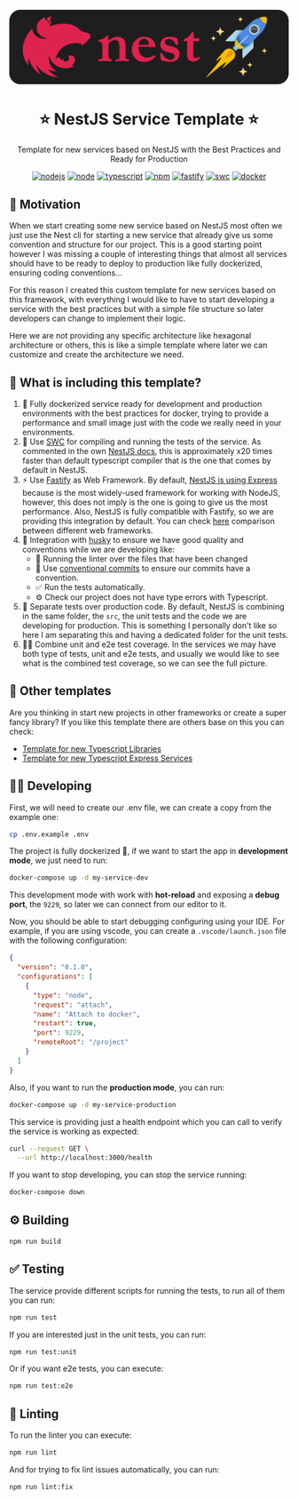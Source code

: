 <p align="center">
  <a href="http://nestjs.com/" target="blank"><img src="images/nestjs.png" alt="Nest Logo" width="512" /></a>
</p>

<h1 align="center">⭐ NestJS Service Template ⭐</h1>

<p align="center">
  Template for new services based on NestJS with the Best Practices and Ready for Production
</p>

<p align="center">
  <a href="https://github.com/AlbertHernandez/nestjs-service-template/actions/workflows/node.yml?branch=main"><img src="https://github.com/AlbertHernandez/nestjs-service-template/actions/workflows/node.yml/badge.svg?branch=main" alt="nodejs"/></a>
  <a href="https://nodejs.org/docs/latest-v20.x/api/index.html"><img src="https://img.shields.io/badge/node-20.x-green.svg" alt="node"/></a>
  <a href="https://www.typescriptlang.org/"><img src="https://img.shields.io/badge/typescript-5.x-blue.svg" alt="typescript"/></a>
  <a href="https://docs.nestjs.com/v10/"><img src="https://img.shields.io/badge/npm-10.x-red.svg" alt="npm"/></a>
  <a href="https://fastify.dev/"><img src="https://img.shields.io/badge/Web_Framework-Fastify_⚡-black.svg" alt="fastify"/></a>
  <a href="https://swc.rs/"><img src="https://img.shields.io/badge/Compiler-SWC_-orange.svg" alt="swc"/></a>
  <a href="https://www.docker.com/"><img src="https://img.shields.io/badge/Dockerized 🐳_-blue.svg" alt="docker"/></a>
</p>

## 👀 Motivation

When we start creating some new service based on NestJS most often we just use the Nest cli for starting a new service that already give us some convention and structure for our project. This is a good starting point however I was missing a couple of interesting things that almost all services should have to be ready to deploy to production like fully dockerized, ensuring coding conventions...

For this reason I created this custom template for new services based on this framework, with everything I would like to have to start developing a service with the best practices but with a simple file structure so later developers can change to implement their logic.

Here we are not providing any specific architecture like hexagonal architecture or others, this is like a simple template where later we can customize and create the architecture we need.

## 🌟 What is including this template?

1. 🐳 Fully dockerized service ready for development and production environments with the best practices for docker, trying to provide a performance and small image just with the code we really need in your environments.
2. 👷 Use [SWC](https://swc.rs/) for compiling and running the tests of the service. As commented in the own [NestJS docs](https://docs.nestjs.com/recipes/swc), this is approximately x20 times faster than default typescript compiler that is the one that comes by default in NestJS.
3. ⚡️ Use [Fastify](https://fastify.dev/) as Web Framework. By default, [NestJS is using Express](https://docs.nestjs.com/techniques/performance) because is the most widely-used framework for working with NodeJS, however, this does not imply is the one is going to give us the most performance. Also, NestJS is fully compatible with Fastify, so we are providing this integration by default. You can check [here](https://github.com/fastify/benchmarks#benchmarks) comparison between different web frameworks.
4. 🐶 Integration with [husky](https://typicode.github.io/husky/) to ensure we have good quality and conventions while we are developing like:
   - 💅 Running the linter over the files that have been changed
   - 💬 Use [conventional commits](https://www.conventionalcommits.org/en/v1.0.0/) to ensure our commits have a convention.
   - ✅ Run the tests automatically.
   - ⚙️ Check our project does not have type errors with Typescript.
5. 🧪 Separate tests over production code. By default, NestJS is combining in the same folder, the `src`, the unit tests and the code we are developing for production. This is something I personally don't like so here I am separating this and having a dedicated folder for the unit tests.
6. 🤜🤛 Combine unit and e2e test coverage. In the services we may have both type of tests, unit and e2e tests, and usually we would like to see what is the combined test coverage, so we can see the full picture.

## 🤩 Other templates

Are you thinking in start new projects in other frameworks or create a super fancy library? If you like this template there are others base on this you can check:

- [Template for new Typescript Libraries](https://github.com/AlbertHernandez/typescript-library-template)
- [Template for new Typescript Express Services](https://github.com/AlbertHernandez/express-typescript-service-template)

## 🧑‍💻 Developing

First, we will need to create our .env file, we can create a copy from the example one:

```bash
cp .env.example .env
```

The project is fully dockerized 🐳, if we want to start the app in **development mode**, we just need to run:

```bash
docker-compose up -d my-service-dev
```

This development mode with work with **hot-reload** and exposing a **debug port**, the `9229`, so later we can connect from our editor to it.

Now, you should be able to start debugging configuring using your IDE. For example, if you are using vscode, you can create a `.vscode/launch.json` file with the following configuration:

```json
{
  "version": "0.1.0",
  "configurations": [
    {
      "type": "node",
      "request": "attach",
      "name": "Attach to docker",
      "restart": true,
      "port": 9229,
      "remoteRoot": "/project"
    }
  ]
}
```

Also, if you want to run the **production mode**, you can run:

```bash
docker-compose up -d my-service-production
```

This service is providing just a health endpoint which you can call to verify the service is working as expected:

```bash
curl --request GET \
  --url http://localhost:3000/health
```

If you want to stop developing, you can stop the service running:

```bash
docker-compose down
```

## ⚙️ Building

```bash
npm run build
```

## ✅ Testing

The service provide different scripts for running the tests, to run all of them you can run:

```bash
npm run test
```

If you are interested just in the unit tests, you can run:

```bash
npm run test:unit
```

Or if you want e2e tests, you can execute:

```bash
npm run test:e2e
```

## 💅 Linting

To run the linter you can execute:

```bash
npm run lint
```

And for trying to fix lint issues automatically, you can run:

```bash
npm run lint:fix
```
